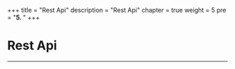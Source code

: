 +++
title = "Rest Api"
description = "Rest Api"
chapter = true
weight = 5
pre = "<b>5. </b>"
+++

# Rest Api
---
